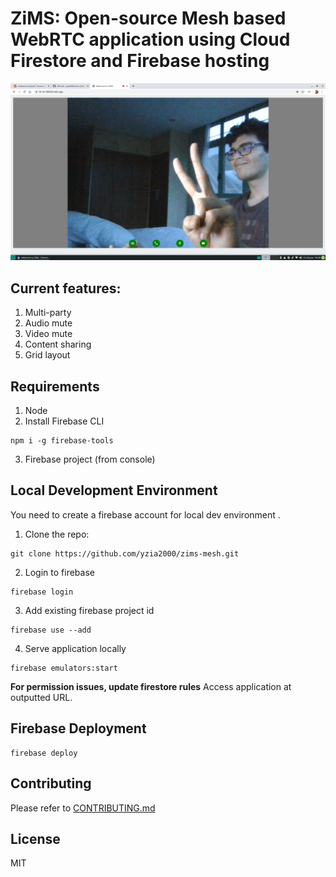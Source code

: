 # ZiMS: Open-source Mesh based WebRTC application using Cloud Firestore and Firebase hosting

![Image](images/ZimsUI.png)

## Current features:
1. Multi-party
2. Audio mute
3. Video mute
4. Content sharing
5. Grid layout

## Requirements
1. Node
2. Install Firebase CLI
```
npm i -g firebase-tools
```
3. Firebase project (from console)

## Local Development Environment
You need to create a firebase account for local dev environment .

1. Clone the repo:
```
git clone https://github.com/yzia2000/zims-mesh.git
```

2. Login to firebase
```
firebase login
```

3. Add existing firebase project id
```
firebase use --add
```
4. Serve application locally
```
firebase emulators:start
```
<b>For permission issues, update firestore rules</b>
Access application at outputted URL.

## Firebase Deployment
```
firebase deploy
```

## Contributing
Please refer to [CONTRIBUTING.md](CONTRIBUTING.md)

## License
MIT
